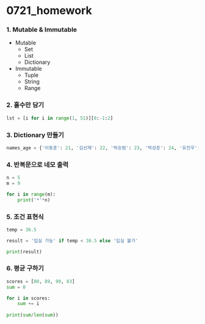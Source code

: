 # 0721_homework

### 1. Mutable & Immutable

- Mutable
  - Set
  - List
  - Dictionary
- Immutable
  - Tuple
  - String
  - Range





### 2. 홀수만 담기

```python
lst = [i for i in range(1, 51)][0:-1:2]
```





### 3. Dictionary 만들기

```python
names_age = {'이동훈': 21, '김선재': 22, '박승범': 23, '박성준': 24, '유진우': 20}
```



### 4. 반복문으로 네모 출력

```python
n = 5
m = 9

for i in range(m):
    print('*'*n)
```



### 5. 조건 표현식

```python
temp = 36.5

result = '입실 가능' if temp < 36.5 else '입실 불가'

print(result)
```



### 6. 평균 구하기

```python
scores = [80, 89, 99, 83]
sum = 0

for i in scores:
    sum += i
    
print(sum/len(sum))
```

